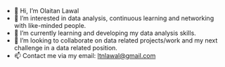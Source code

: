 - 👋 Hi, I’m Olaitan Lawal
- 👀 I’m interested in data analysis, continuous learning and networking with like-minded people.
- 🌱 I’m currently learning and developing my data analysis skills.
- 💞️ I’m looking to collaborate on data related projects/work and my next challenge in a data related position.
- 📫 Contact me via my email: ltnlawal@gmail.com

<!---
ohlaw/ohlaw is a ✨ special ✨ repository because its `README.md` (this file) appears on your GitHub profile.
You can click the Preview link to take a look at your changes.
--->
